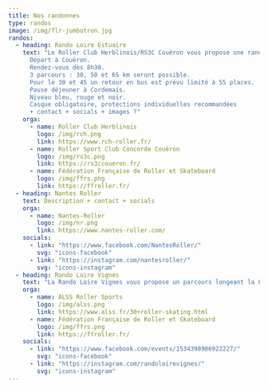 ```yaml
---
title: Nos randonnes
type: randos
image: /img/flr-jumbotron.jpg
randos:
  - heading: Rando Loire Estuaire
    text: "Le Roller Club Herblinois/RS3C Couëron vous propose une randonnée roller pour découvrir l’estuaire de la Loire et son marais jusqu’à Cordemais.
      Départ à Couëron.
      Rendez-vous dès 8h30.
      3 parcours : 30, 50 et 65 km seront possible.
      Pour le 30 et 45 un retour en bus est prévu limité à 55 places.
      Pause déjeuner à Cordemais.
      Niveau bleu, rouge et noir.
      Casque obligatoire, protections individuelles recommandées
      + contact + socials + images ?"
    orga:
      - name: Roller Club Herblinois
        logo: /img/rch.png
        link: https://www.rch-roller.fr/
      - name: Roller Sport Club Concorde Couëron
        logo: /img/rs3c.png
        link: https://rs3ccoueron.fr/
      - name: Fédération Française de Roller et Skateboard
        logo: /img/ffrs.png
        link: https://ffroller.fr/
  - heading: Nantes Roller
    text: Description + contact + socials
    orga:
      - name: Nantes-Roller
        logo: /img/nr.png
        link: https://www.nantes-roller.com/
    socials:
      - link: "https://www.facebook.com/NantesRoller/"
        svg: "icons-facebook"
      - link: "https://instagram.com/nantesroller/"
        svg: "icons-instagram"
  - heading: Rando Loire Vignes
    text: "La Rando Loire Vignes vous propose un parcours longeant la Loire, traversant les exploitations maraîchères du pays nantais pour déboucher sur le terroir viticole vallonné du Muscadet. Ce parcours tranquille de 44 km avec une extension facultative de 12 km saura titiller vos papilles. Toutes les infos pratiques sur notre page facebook ci-dessous."
    orga:
      - name: ALSS Roller Sports
        logo: /img/alss.png
        link: https://www.alss.fr/30+roller-skating.html
      - name: Fédération Française de Roller et Skateboard
        logo: /img/ffrs.png
        link: https://ffroller.fr/
    socials:
      - link: "https://www.facebook.com/events/1534398906922227/"
        svg: "icons-facebook"
      - link: "https://instagram.com/randoloirevignes/"
        svg: "icons-instagram"
---
```


